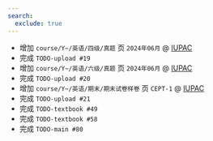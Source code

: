 ```yaml
---
search:
  exclude: true
---
```


- 增加 `course/Y~/英语/四级/真题` 页 `2024年06月` @ [IUPAC](../../../../contributor/IUPAC.md)
- 完成 `TODO-upload #19`
- 增加 `course/Y~/英语/六级/真题` 页 `2024年06月` @ [IUPAC](../../../../contributor/IUPAC.md)
- 完成 `TODO-upload #20`
- 增加 `course/Y~/英语/期末/期末试卷样卷` 页 `CEPT-1` @ [IUPAC](../../../../contributor/IUPAC.md)
- 完成 `TODO-upload #21`
- 完成 `TODO-textbook #49`
- 完成 `TODO-textbook #58`
- 完成 `TODO-main #80`